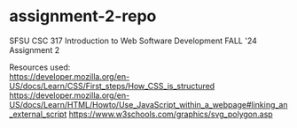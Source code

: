 # assignment-2-repo
SFSU CSC 317 Introduction to Web Software Development FALL '24
Assignment 2

Resources used: <br>
https://developer.mozilla.org/en-US/docs/Learn/CSS/First_steps/How_CSS_is_structured
https://developer.mozilla.org/en-US/docs/Learn/HTML/Howto/Use_JavaScript_within_a_webpage#linking_an_external_script
https://www.w3schools.com/graphics/svg_polygon.asp
